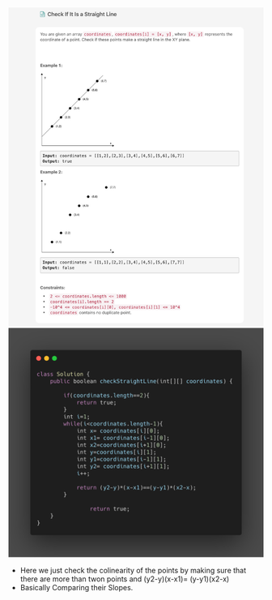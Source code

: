 <img src="./Questions/Check_If_It_Is_a_Straight_Line.png">

<img src="./Solutions/Check_If_It_Is_a_Straight_Line.png">

* Here we just check the colinearity of the points by making sure that there are more than twon points and (y2-y)(x-x1)= (y-y1)(x2-x)
* Basically Comparing their Slopes.